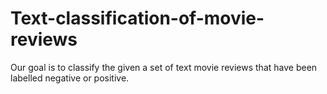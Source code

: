 # Text-classification-of-movie-reviews
Our goal is to classify the given a set of text movie reviews that have been labelled negative or positive.
